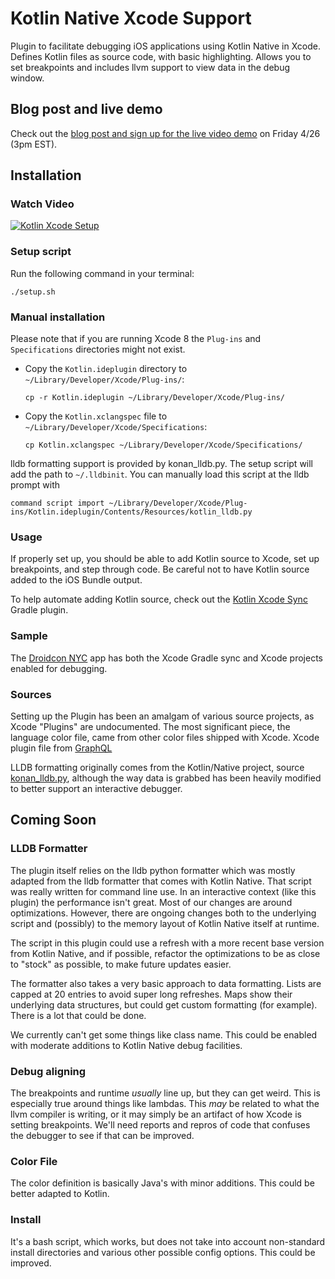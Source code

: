 # Kotlin Native Xcode Support

Plugin to facilitate debugging iOS applications using Kotlin Native in Xcode.
Defines Kotlin files as source code, with basic highlighting. Allows you to
set breakpoints and includes llvm support to view data in the debug window.

## Blog post and live demo

Check out the [blog post and sign up for the live video demo](https://medium.com/@kpgalligan/kotlin-xcode-plugin-64f52ff8dc2a) on Friday 4/26 (3pm EST).

## Installation

### Watch Video

[![Kotlin Xcode Setup](https://img.youtube.com/vi/CqzSyWI_esY/0.jpg)](https://www.youtube.com/watch?v=CqzSyWI_esY)

### Setup script

Run the following command in your terminal:

```
./setup.sh
```

### Manual installation

Please note that if you are running Xcode 8 the `Plug-ins` and `Specifications` directories might not exist.

- Copy the `Kotlin.ideplugin` directory to `~/Library/Developer/Xcode/Plug-ins/`:

	```
	cp -r Kotlin.ideplugin ~/Library/Developer/Xcode/Plug-ins/
	```
- Copy the `Kotlin.xclangspec` file to `~/Library/Developer/Xcode/Specifications`:

	```
	cp Kotlin.xclangspec ~/Library/Developer/Xcode/Specifications/
	```

lldb formatting support is provided by konan_lldb.py. The setup script will add
the path to `~/.lldbinit`. You can manually load this script at the lldb prompt
with

```
command script import ~/Library/Developer/Xcode/Plug-ins/Kotlin.ideplugin/Contents/Resources/kotlin_lldb.py
```

### Usage

If properly set up, you should be able to add Kotlin source to Xcode, set up breakpoints, and step through code.
Be careful not to have Kotlin source added to the iOS Bundle output.

To help automate adding Kotlin source, check out the [Kotlin Xcode Sync](https://github.com/touchlab/KotlinXcodeSync) Gradle plugin.

### Sample

The [Droidcon NYC](https://github.com/touchlab/DroidconKotlin/) app has both the Xcode Gradle sync and Xcode projects enabled for debugging.

### Sources

Setting up the Plugin has been an amalgam of various source projects, as Xcode "Plugins"
are undocumented. The most significant piece, the language color file, came from other color 
files shipped with Xcode. Xcode plugin file from [GraphQL](https://github.com/apollographql/xcode-graphql/blob/master/GraphQL.ideplugin/Contents/Resources/GraphQL.xcplugindata)

LLDB formatting originally comes from the Kotlin/Native project, source [konan_lldb.py](https://github.com/JetBrains/kotlin-native/blob/dbb162a4b523071f31913e888e212df344a1b61e/llvmDebugInfoC/src/scripts/konan_lldb.py), although the way data is grabbed has been heavily modified to better
support an interactive debugger.

## Coming Soon

### LLDB Formatter

The plugin itself relies on the lldb python formatter which was mostly adapted from the lldb formatter that comes with Kotlin Native. That script was really written for command line use. In an interactive context (like this plugin) the performance isn't great. Most of our changes are around optimizations. However, there are ongoing changes both to the underlying script and (possibly) to the memory layout of Kotlin Native itself at runtime.

The script in this plugin could use a refresh with a more recent base version from Kotlin Native, and if possible, refactor the optimizations to be as close to "stock" as possible, to make future updates easier.

The formatter also takes a very basic approach to data formatting. Lists are capped at 20 entries to avoid super long refreshes. Maps show their underlying data structures, but could get custom formatting (for example). There is a lot that could be done.

We currently can't get some things like class name. This could be enabled with moderate additions to Kotlin Native debug facilities.

### Debug aligning

The breakpoints and runtime *usually* line up, but they can get weird. This is especially true around things like lambdas. This *may* be related to what the llvm compiler is writing, or it may simply be an artifact of how Xcode is setting breakpoints. We'll need reports and repros of code that confuses the debugger to see if that can be improved.

### Color File

The color definition is basically Java's with minor additions. This could be better adapted to Kotlin.

### Install

It's a bash script, which works, but does not take into account non-standard install directories and various other possible config options. This could be improved.

